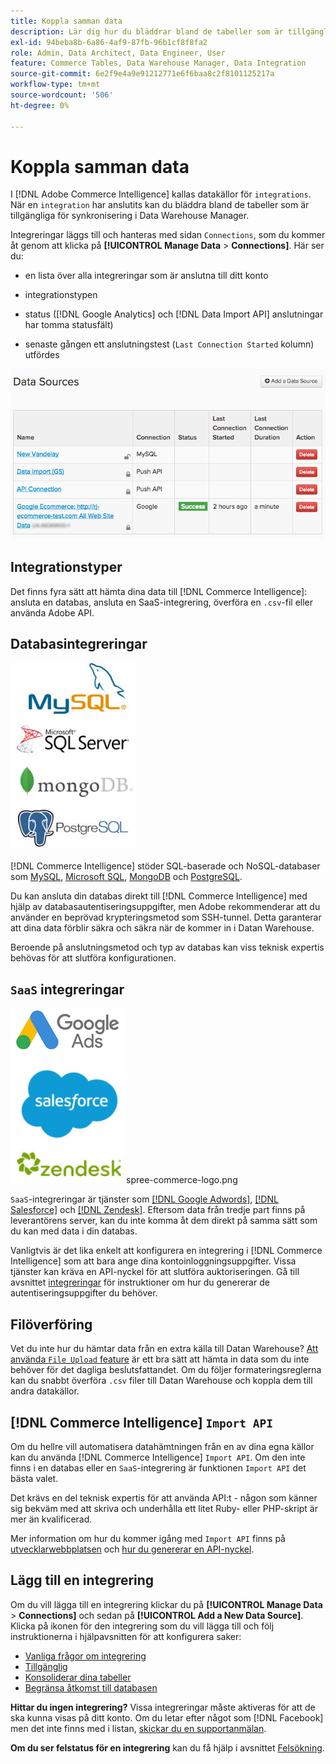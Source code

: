 ```yaml
---
title: Koppla samman data
description: Lär dig hur du bläddrar bland de tabeller som är tillgängliga för synkronisering i Data Warehouse Manager.
exl-id: 94beba8b-6a86-4af9-87fb-96b1cf8f8fa2
role: Admin, Data Architect, Data Engineer, User
feature: Commerce Tables, Data Warehouse Manager, Data Integration
source-git-commit: 6e2f9e4a9e91212771e6f6baa8c2f8101125217a
workflow-type: tm+mt
source-wordcount: '506'
ht-degree: 0%

---
```


# Koppla samman data

I [!DNL Adobe Commerce Intelligence] kallas datakällor för `integrations`. När en `integration` har anslutits kan du bläddra bland de tabeller som är tillgängliga för synkronisering i Data Warehouse Manager.

Integreringar läggs till och hanteras med sidan `Connections`, som du kommer åt genom att klicka på **[!UICONTROL Manage Data** > **Connections]**. Här ser du:

* en lista över alla integreringar som är anslutna till ditt konto

* integrationstypen

* status ([!DNL Google Analytics] och [!DNL Data Import API] anslutningar har tomma statusfält)

* senaste gången ett anslutningstest (`Last Connection Started` kolumn) utfördes

![Data\_Sources\_Table.png](../../../assets/Data_Sources_Table.png)

## Integrationstyper

Det finns fyra sätt att hämta dina data till [!DNL Commerce Intelligence]: ansluta en databas, ansluta en SaaS-integrering, överföra en `.csv`-fil eller använda Adobe API.

## Databasintegreringar

![Database\_icons.jpg](../../../assets/Database_icons.jpg)

[!DNL Commerce Intelligence] stöder SQL-baserade och NoSQL-databaser som [MySQL](../../importing-data/integrations/mysql-via-ssh-tunnel.md), [Microsoft SQL](../integrations/microsoft-sql-server.md), [MongoDB](../integrations/mongodb-via-ssh-tunnel.md) och [PostgreSQL](../integrations/postgresql.md).

Du kan ansluta din databas direkt till [!DNL Commerce Intelligence] med hjälp av databasautentiseringsuppgifter, men Adobe rekommenderar att du använder en beprövad krypteringsmetod som SSH-tunnel. Detta garanterar att dina data förblir säkra och säkra när de kommer in i Datan Warehouse.

Beroende på anslutningsmetod och typ av databas kan viss teknisk expertis behövas för att slutföra konfigurationen.

## `SaaS` integreringar

![](../../../assets/SaaS_icons.jpg)spree-commerce-logo.png

`SaaS`-integreringar är tjänster som [[!DNL Google Adwords]](../integrations/google-adwords.md), [[!DNL Salesforce]](../integrations/salesforce.md) och [[!DNL Zendesk]](../integrations/zendesk.md). Eftersom data från tredje part finns på leverantörens server, kan du inte komma åt dem direkt på samma sätt som du kan med data i din databas.

Vanligtvis är det lika enkelt att konfigurera en integrering i [!DNL Commerce Intelligence] som att bara ange dina kontoinloggningsuppgifter. Vissa tjänster kan kräva en API-nyckel för att slutföra auktoriseringen. Gå till avsnittet [integreringar](../integrations/integrations.md) för instruktioner om hur du genererar de autentiseringsuppgifter du behöver.

## Filöverföring

Vet du inte hur du hämtar data från en extra källa till Datan Warehouse? [Att använda `File Upload` feature](../connecting-data/using-file-uploader.md) är ett bra sätt att hämta in data som du inte behöver för det dagliga beslutsfattandet. Om du följer formateringsreglerna kan du snabbt överföra `.csv` filer till Datan Warehouse och koppla dem till andra datakällor.

## [!DNL Commerce Intelligence] `Import API`

Om du hellre vill automatisera datahämtningen från en av dina egna källor kan du använda [!DNL Commerce Intelligence] `Import API`. Om den inte finns i en databas eller en `SaaS`-integrering är funktionen `Import API` det bästa valet.

Det krävs en del teknisk expertis för att använda API:t - någon som känner sig bekväm med att skriva och underhålla ett litet Ruby- eller PHP-skript är mer än kvalificerad.

Mer information om hur du kommer igång med `Import API` finns på [utvecklarwebbplatsen](https://developer.adobe.com/commerce/services/reporting/) och [hur du genererar en API-nyckel](https://developer.adobe.com/commerce/services/reporting/import-api/).

## Lägg till en integrering

Om du vill lägga till en integrering klickar du på **[!UICONTROL Manage Data** > **Connections]** och sedan på **[!UICONTROL Add a New Data Source]**. Klicka på ikonen för den integrering som du vill lägga till och följ instruktionerna i hjälpavsnitten för att konfigurera saker:

* [Vanliga frågor om integrering](https://support.magento.com/hc/en-us/sections/360003161871-Integration-FAQ)
* [Tillgänglig ](../integrations/integrations.md)
* [Konsoliderar dina tabeller](../../../best-practices/consolidating-your-tables.md)
* [Begränsa åtkomst till databasen](../../../administrator/account-management/restrict-db-access.md)

**Hittar du ingen integrering?** Vissa integreringar måste aktiveras för att de ska kunna visas på ditt konto. Om du letar efter något som [!DNL Facebook] men det inte finns med i listan, [skickar du en supportanmälan](https://experienceleague.adobe.com/docs/commerce-knowledge-base/kb/troubleshooting/miscellaneous/mbi-service-policies.html).

**Om du ser felstatus för en integrering** kan du få hjälp i avsnittet [Felsökning](https://support.magento.com/hc/en-us/sections/360003078151).
